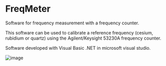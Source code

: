 # FreqMeter

Software for frequency measurement with a frequency counter.

This software can be used to calibrate a reference frequency (cesium, rubidium or quartz) using the Agilent/Keysight 53230A frequency counter.

Software developed with Visual Basic .NET in microsoft visual studio.

![image](https://user-images.githubusercontent.com/75398058/155761652-7594def7-db78-48b0-b42a-8b0da83dd05e.png)
